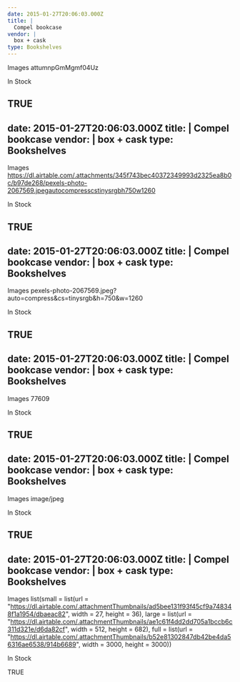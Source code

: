 ```yaml
---
date: 2015-01-27T20:06:03.000Z
title: |
  Compel bookcase
vendor: |
  box + cask
type: Bookshelves
---
```


Images
attumnpGmMgmf04Uz

In Stock

TRUE
---
date: 2015-01-27T20:06:03.000Z
title: |
  Compel bookcase
vendor: |
  box + cask
type: Bookshelves
---

Images
https://dl.airtable.com/.attachments/345f743bec40372349993d2325ea8b0c/b97de268/pexels-photo-2067569.jpegautocompresscstinysrgbh750w1260

In Stock

TRUE
---
date: 2015-01-27T20:06:03.000Z
title: |
  Compel bookcase
vendor: |
  box + cask
type: Bookshelves
---

Images
pexels-photo-2067569.jpeg?auto=compress&cs=tinysrgb&h=750&w=1260

In Stock

TRUE
---
date: 2015-01-27T20:06:03.000Z
title: |
  Compel bookcase
vendor: |
  box + cask
type: Bookshelves
---

Images
77609

In Stock

TRUE
---
date: 2015-01-27T20:06:03.000Z
title: |
  Compel bookcase
vendor: |
  box + cask
type: Bookshelves
---

Images
image/jpeg

In Stock

TRUE
---
date: 2015-01-27T20:06:03.000Z
title: |
  Compel bookcase
vendor: |
  box + cask
type: Bookshelves
---

Images
list(small = list(url = "https://dl.airtable.com/.attachmentThumbnails/ad5bee131f93f45cf9a748348f1a1954/dbaeac82", width = 27, height = 36), large = list(url = "https://dl.airtable.com/.attachmentThumbnails/ae1c61f4dd2dd705a1bccb6c311d321e/d6da82cf", width = 512, height = 682), full = list(url = "https://dl.airtable.com/.attachmentThumbnails/b52e81302847db42be4da56316ae6538/914b6689", width = 3000, height = 3000))

In Stock

TRUE
